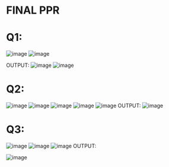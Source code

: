 # FINAL PPR
# Q1:
![image](https://github.com/Rida-karim/OsLabSpr23/assets/123716596/1dce2e1c-8aa7-4d95-a010-9cf04fb1e7a4)
![image](https://github.com/Rida-karim/OsLabSpr23/assets/123716596/e33d8ad2-f99f-48f5-a9ac-fae42eec178c)

OUTPUT:
![image](https://github.com/Rida-karim/OsLabSpr23/assets/123716596/e5856c7b-911e-41cc-bd3f-75219f9bd504)
![image](https://github.com/Rida-karim/OsLabSpr23/assets/123716596/96505ce3-9402-4c5e-9816-aebb012273b9)


# Q2:
![image](https://github.com/Rida-karim/OsLabSpr23/assets/123716596/a7711bf3-5555-4847-898d-4c0b7729f5e5)
![image](https://github.com/Rida-karim/OsLabSpr23/assets/123716596/196e7272-d841-47e1-b95b-e3f1a27da6bc)
![image](https://github.com/Rida-karim/OsLabSpr23/assets/123716596/3cdfdcab-e91c-481b-9841-0c1c774fd534)
![image](https://github.com/Rida-karim/OsLabSpr23/assets/123716596/612c68b1-7042-415a-abcf-a179e9c5be0e)
![image](https://github.com/Rida-karim/OsLabSpr23/assets/123716596/86a711eb-e2d5-40db-9394-ec1d5a908f30)
OUTPUT:
![image](https://github.com/Rida-karim/OsLabSpr23/assets/123716596/f03c0e89-bffd-4277-8bf1-74fc1f638829)

# Q3:
![image](https://github.com/Rida-karim/OsLabSpr23/assets/123716596/3a7b1e63-b920-4870-a59f-56e99258ca99)
![image](https://github.com/Rida-karim/OsLabSpr23/assets/123716596/e65116cc-9c93-4f6f-ab1a-c078ebf82a28)
![image](https://github.com/Rida-karim/OsLabSpr23/assets/123716596/d15d6e88-ee8f-4291-b891-5671a9d725f0)
OUTPUT:

![image](https://github.com/Rida-karim/OsLabSpr23/assets/123716596/80d41c4d-3a8d-4649-ae19-0cb53d492699)
